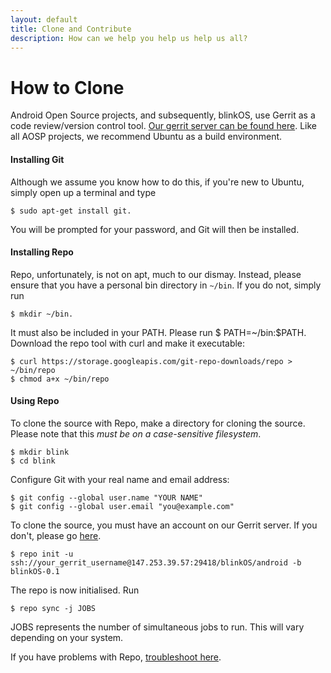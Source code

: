 ```yaml
---
layout: default
title: Clone and Contribute
description: How can we help you help us help us all?
---
```

# How to Clone

Android Open Source projects, and subsequently, blinkOS, use Gerrit as a code review/version control tool.
[Our gerrit server can be found here](https://147.253.39.57:8080).
Like all AOSP projects, we recommend Ubuntu as a build environment.
#### Installing Git

Although we assume you know how to do this, if you're new to Ubuntu, simply open up a terminal and type
```
$ sudo apt-get install git.
```

You will be prompted for your password, and Git will then be installed.

#### Installing Repo

Repo, unfortunately, is not on apt, much to our dismay. Instead, please ensure that you have a personal
bin directory in `~/bin`. If you do not, simply run 
```
$ mkdir ~/bin.
```

It must also be included in your PATH. Please run $ PATH=~/bin:$PATH.
Download the repo tool with curl and make it executable:
```
$ curl https://storage.googleapis.com/git-repo-downloads/repo > ~/bin/repo
$ chmod a+x ~/bin/repo
```


#### Using Repo

To clone the source with Repo, make a directory for cloning the source. Please note
that this *must be on a case-sensitive filesystem*.
```
$ mkdir blink
$ cd blink
```
Configure Git with your real name and email address:
```
$ git config --global user.name "YOUR NAME"
$ git config --global user.email "you@example.com"
```

To clone the source, you must have an account on our Gerrit server. If you don't, please
go [here](https://147.253.39.57:8080).
```
$ repo init -u ssh://your_gerrit_username@147.253.39.57:29418/blinkOS/android -b blinkOS-0.1
```
The repo is now initialised. Run
```
$ repo sync -j JOBS
```
JOBS represents the number of simultaneous jobs to run. This will vary depending on your system.

If you have problems with Repo, [troubleshoot here](https://source.android.com/setup/build/downloading).
